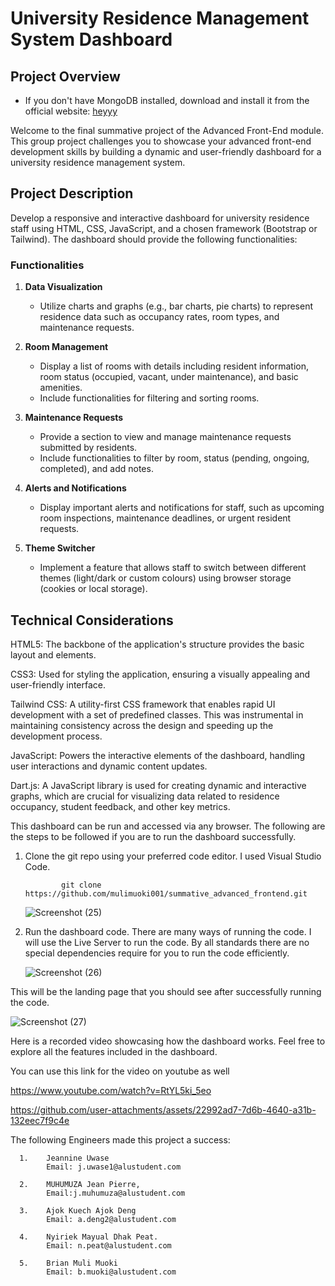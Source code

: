 # University Residence Management System Dashboard

## Project Overview
* If you don't have MongoDB installed, download and install it from the official website: [heyyy](https://github.com/mulimuoki001/summative_advanced_frontend/edit/main/README.md)

Welcome to the final summative project of the Advanced Front-End module. This group project challenges you to showcase your advanced front-end development skills by building a dynamic and user-friendly dashboard for a university residence management system.

## Project Description

Develop a responsive and interactive dashboard for university residence staff using HTML, CSS, JavaScript, and a chosen framework (Bootstrap or Tailwind). The dashboard should provide the following functionalities:

### Functionalities

1. **Data Visualization**
   - Utilize charts and graphs (e.g., bar charts, pie charts) to represent residence data such as occupancy rates, room types, and maintenance requests.

2. **Room Management**
   - Display a list of rooms with details including resident information, room status (occupied, vacant, under maintenance), and basic amenities.
   - Include functionalities for filtering and sorting rooms.

3. **Maintenance Requests**
   - Provide a section to view and manage maintenance requests submitted by residents.
   - Include functionalities to filter by room, status (pending, ongoing, completed), and add notes.

4. **Alerts and Notifications**
   - Display important alerts and notifications for staff, such as upcoming room inspections, maintenance deadlines, or urgent resident requests.

5. **Theme Switcher**
   - Implement a feature that allows staff to switch between different themes (light/dark or custom colours) using browser storage (cookies or local storage).

## Technical Considerations

HTML5: 
The backbone of the application's structure provides the basic layout and elements.

CSS3:
Used for styling the application, ensuring a visually appealing and user-friendly interface.

Tailwind CSS:
A utility-first CSS framework that enables rapid UI development with a set of predefined classes. This was instrumental in maintaining consistency across the design and speeding up the development process.

JavaScript: 
Powers the interactive elements of the dashboard, handling user interactions and dynamic content updates.

Dart.js:
A JavaScript library is used for creating dynamic and interactive graphs, which are crucial for visualizing data related to residence occupancy, student feedback, and other key metrics.

This dashboard can be run and accessed via any browser. The following are the steps to be followed if you are to run the dashboard successfully.

1. Clone the git repo using your preferred code editor. I used Visual Studio Code.
   
               git clone https://github.com/mulimuoki001/summative_advanced_frontend.git


   ![Screenshot (25)](https://github.com/user-attachments/assets/9ba71c5e-7cb1-4c77-9294-c1791102cf79)

2. Run the dashboard code. There are many ways of running the code. I will use the Live Server to run the code.
   By all standards there are no special dependencies require for you to run the code efficiently. 
   
   ![Screenshot (26)](https://github.com/user-attachments/assets/73336fc9-1d13-4d30-9468-588c7c7193b6)



This will be the landing page that you should see after successfully running the code.

 ![Screenshot (27)](https://github.com/user-attachments/assets/75d5630e-c6b5-40d0-9bb8-a01c5211106b)
   
Here is a recorded video showcasing how the dashboard works. Feel free to explore all the features included in the dashboard.


You can use this link for the video on youtube as well 



https://www.youtube.com/watch?v=RtYL5ki_5eo
      
 https://github.com/user-attachments/assets/22992ad7-7d6b-4640-a31b-132eec7f9c4e


The following Engineers made this project a success:

      1.    Jeannine Uwase 
            Email: j.uwase1@alustudent.com
      
      2.    MUHUMUZA Jean Pierre, 
            Email:j.muhumuza@alustudent.com

      3.    Ajok Kuech Ajok Deng
            Email: a.deng2@alustudent.com 

      4.    Nyiriek Mayual Dhak Peat.
            Email: n.peat@alustudent.com 

      5.    Brian Muli Muoki
            Email: b.muoki@alustudent.com

      
   
